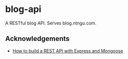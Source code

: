 # blog-api
A RESTful blog API. Serves blog.ntngu.com.

## Acknowledgements
 - [How to build a REST API with Express and Mongoose](https://rahmanfadhil.com/express-rest-api/)
